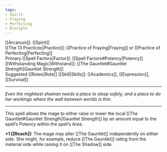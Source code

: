 ```yaml
---
tags:
- Spirit
- Fraying
- Perfecting
- Disciple
---
```


[[Arcanum]]: [[Spirit]]\
[[The 13 Practices|Practice]]: [[Practice of Fraying|Fraying]] or [[Practice of Perfecting|Perfecting]]\
Primary [[Spell Factors|Factor]]: [[Spell Factors#Potency|Potency]]\
[[Withstanding Magic|Withstand]]: [[The Gauntlet#Gauntlet Strength|Gauntlet Strength]]\
Suggested [[Rotes|Rote]] [[Skill|Skills]]: [[Academics]], [[Expression]], [[Survival]]

---

_Even the mightiest shaman needs a place to sleep safely, and a place to do her workings where the wall between worlds is thin._

---

This spell allows the mage to either raise or lower the local [[The Gauntlet#Gauntlet Strength|Gauntlet Strength]] by an amount equal to the spell’s Potency within the spell’s Area.

**+1 [[Reach]]:** The mage may alter [[The Gauntlet]] independently on either side. She might, for example, reduce [[The Gauntlet]] rating from the material side while raising it on [[The Shadow]] side.